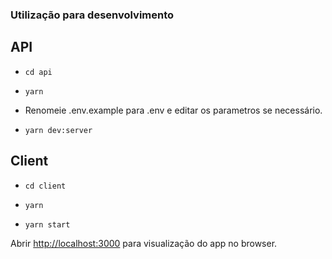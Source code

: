 ### Utilização para desenvolvimento

## API

- `cd api`

- `yarn`

- Renomeie .env.example para .env e editar os parametros se necessário.

- `yarn dev:server`

## Client

- `cd client`

- `yarn`

- `yarn start`

Abrir [http://localhost:3000](http://localhost:3000) para visualização do app no browser.
